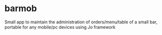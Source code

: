 # barmob
Small app to maintain the administration of orders/menu/table of a small bar, portable for any mobile/pc devices using Jo framework

